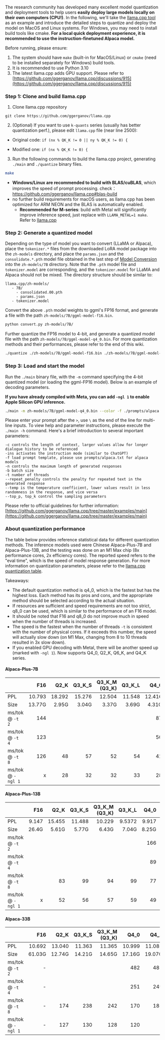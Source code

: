 The research community has developed many excellent model quantization and deployment tools to help users **easily deploy large models locally on their own computers (CPU!)**. In the following, we'll take the [llama.cpp tool](https://github.com/ggerganov/llama.cpp) as an example and introduce the detailed steps to quantize and deploy the model on MacOS and Linux systems. For Windows, you may need to install build tools like cmake. **For a local quick deployment experience, it is recommended to use the instruction-finetuned Alpaca model.**

Before running, please ensure:

1. The system should have `make` (built-in for MacOS/Linux) or `cmake` (need to be installed separately for Windows) build tools.
2. It is recommended to use Python 3.10
3. The latest llama.cpp adds GPU support. Please refer to [https://github.com/ggerganov/llama.cpp/discussions/915](https://github.com/ggerganov/llama.cpp/discussions/915)

### Step 1: Clone and build llama.cpp

1. Clone llama.cpp repository

```
git clone https://github.com/ggerganov/llama.cpp
```

2. (Optional) If you want to use `k-quants` series (usually has better quantization perf.), please edit `llama.cpp` file (near line 2500):

- Original code: `if (nx % QK_K != 0 || ny % QK_K != 0) {` 

- Modified one: `if (nx % QK_K != 0) {`

3. Run the following commands to build the llama.cpp project, generating `./main` and `./quantize` binary files.

```bash
make
```

- **Windows/Linux are recommended to build with BLAS/cuBLAS**, which improves the speed of prompt processing. check：https://github.com/ggerganov/llama.cpp#blas-build
- no further build requirements for macOS users, as llama.cpp has been optimized for ARM NEON and the BLAS is automatically enabled.
  - **Recommended for M-series**: build with Metal will significantly improve inference speed, just replace with `LLAMA_METAL=1 make`. Refer to [llama.cpp](https://github.com/ggerganov/llama.cpp#metal-build)


### Step 2: Generate a quantized model

Depending on the type of model you want to convert (LLaMA or Alpaca), place the `tokenizer.*` files from the downloaded LoRA model package into the `zh-models` directory, and place the `params.json`  and the `consolidate.*.pth` model file obtained in the last step of [Model Conversion](./Manual-Conversion) into the `zh-models/7B` directory. Note that the `.pth` model file and `tokenizer.model` are corresponding, and the `tokenizer.model` for LLaMA and Alpaca should not be mixed. The directory structure should be similar to:

```
llama.cpp/zh-models/
   - 7B/
     - consolidated.00.pth
     - params.json
   - tokenizer.model
```

Convert the above `.pth` model weights to ggml's FP16 format, and generate a file with the path `zh-models/7B/ggml-model-f16.bin`.

```bash
python convert.py zh-models/7B/
```

Further quantize the FP16 model to 4-bit, and generate a quantized model file with the path `zh-models/7B/ggml-model-q4_0.bin`. For more quantization methods and their performances, please refer to the end of this wiki.

```bash
./quantize ./zh-models/7B/ggml-model-f16.bin ./zh-models/7B/ggml-model-q4_0.bin q4_0
```

### Step 3: Load and start the model

Run the `./main` binary file, with the `-m` command specifying the 4-bit quantized model (or loading the ggml-FP16 model). Below is an example of decoding parameters.

**If you have already compiled with Meta, you can add `-ngl 1` to enable Apple Silicon GPU inference.**

```bash
./main -m zh-models/7B/ggml-model-q4_0.bin --color -f ./prompts/alpaca.txt -ins -c 2048 --temp 0.2 -n 256 --repeat_penalty 1.1
```

Please enter your prompt after the `>`, use `\` as the end of the line for multi-line inputs. To view help and parameter instructions, please execute the `./main -h` command. Here's a brief introduction to several important parameters:

```
-c controls the length of context, larger values allow for longer dialogue history to be referenced
-ins activates the instruction mode (similar to ChatGPT)
-f load prompt template, please use prompts/alpaca.txt for alpaca models
-n controls the maximum length of generated responses
-b batch size
-t number of threads
--repeat_penalty controls the penalty for repeated text in the generated response
--temp is the temperature coefficient, lower values result in less randomness in the response, and vice versa
--top_p, top_k control the sampling parameters
```

Please refer to official guidelines for further information: [https://github.com/ggerganov/llama.cpp/tree/master/examples/main](https://github.com/ggerganov/llama.cpp/tree/master/examples/main)

### About quantization performance

The table below provides reference statistical data for different quantization methods. The inference models used were Chinese Alpaca-Plus-7B and Alpaca-Plus-13B, and the testing was done on an M1 Max chip (8x performance cores, 2x efficiency cores). The reported speed refers to the "eval time", which is the speed of model response generation. For more information on quantization parameters, please refer to the [llama.cpp quantization table](https://github.com/ggerganov/llama.cpp#quantization).

Takeaways:

- The default quantization method is q4_0, which is the fastest but has the highest loss. Each method has its pros and cons, and the appropriate method should be selected according to the actual situation.
- If resources are sufficient and speed requirements are not too strict, q8_0 can be used, which is similar to the performance of an F16 model.
- It should be noted that F16 and q8_0 do not improve much in speed when the number of threads is increased.
- The speed is the fastest when the number of threads `-t` is consistent with the number of physical cores. If it exceeds this number, the speed will actually slow down (on M1 Max, changing from 8 to 10 threads resulted in 3x slow down).
- If you enabled GPU decoding with Metal, there will be another speed up (marked with `-ngl 1`). Now supports Q4_0, Q2_K, Q6_K, and Q4_K series.


#### Alpaca-Plus-7B

|                   |    F16 |   Q2_K | Q3_K_S | Q3_K_M<br/>(Q3_K) | Q3_K_L |   Q4_0 |   Q4_1 | Q4_K_S | Q4_K_M<br/>(Q4_K) |   Q5_0 |   Q5_1 | Q5_K_S | Q5_K_M<br/>(Q5_K) |   Q6_K |   Q8_0 |
| ----------------- | -----: | -----: | -----: | ----------------: | -----: | -----: | -----: | -----: | ----------------: | -----: | -----: | -----: | ----------------: | -----: | -----: |
| PPL               | 10.793 | 18.292 | 15.276 |            12.504 | 11.548 | 12.416 | 12.002 | 11.717 |            11.062 | 11.155 | 10.905 | 10.930 |            10.869 | 10.845 | 10.790 |
| Size              | 13.77G |  2.95G |  3.04G |             3.37G |  3.69G |  4.31G |  5.17G |  3.93G |             4.18G |  4.74G |  5.17G |  4.76G |             4.89G |  5.65G |  7.75G |
| ms/tok @ `-t 2`   |    144 |        |        |                   |        |     87 |     88 |        |                   |    143 |    157 |        |                   |        |    103 |
| ms/tok @ `-t 4`   |    123 |        |        |                   |        |     50 |     52 |        |                   |     75 |     82 |        |                   |        |     72 |
| ms/tok @ `-t 8`   |    126 |     48 |     57 |                52 |     54 |     41 |     49 |     45 |                47 |     46 |     49 |     52 |                54 |     58 |     69 |
| ms/tok @ `-ngl 1` |      x |     28 |     32 |                32 |     33 |     28 |      x |     32 |                30 |      x |      x |     32 |                32 |     33 |      x |

#### Alpaca-Plus-13B

|                   |   F16 |   Q2_K | Q3_K_S | Q3_K_M<br/>(Q3_K) | Q3_K_L |  Q4_0 |  Q4_1 | Q4_K_S | Q4_K_M<br/>(Q4_K) |  Q5_0 |  Q5_1 | Q5_K_S | Q5_K_M<br/>(Q5_K) |   Q6_K |   Q8_0 |
| ----------------- | ----: | -----: | -----: | ----------------: | -----: | ----: | ----: | -----: | ----------------: | ----: | ----: | -----: | ----------------: | -----: | -----: |
| PPL               | 9.147 | 15.455 | 11.488 |            10.229 | 9.5372 | 9.917 | 9.689 |  9.947 |             9.295 | 9.325 | 9.344 |  9.286 |             9.246 |  9.169 |  9.147 |
| Size              | 26.4G |  5.61G |  5.77G |             6.43G |  7.04G | 8.25G |  9.9G |  7.49G |             7.99G | 9.08G |  9.9G |  9.11G |             9.37G | 10.83G | 14.85G |
| ms/tok @ `-t 2`   |       |        |        |                   |        |   166 |   166 |        |                   |   273 |   304 |        |                   |        |    192 |
| ms/tok @ `-t 4`   |       |        |        |                   |        |    89 |    94 |        |                   |   142 |   155 |        |                   |        |    132 |
| ms/tok @ `-t 8`   |       |     83 |     99 |                94 |     99 |    77 |    89 |     77 |                81 |    86 |    93 |     93 |                93 |    104 |    132 |
| ms/tok @ `-ngl 1` |     x |     52 |     56 |                57 |     59 |    49 |     x |     58 |                55 |     x |     x |     57 |                57 |     59 |      x |

#### Alpaca-33B

|                 |    F16 |  Q2_K  | Q3_K_S | Q3_K_M<br/>(Q3_K) | Q4_0   | Q4_1   | Q4_K_S | Q4_K | Q5_0   | Q5_1   | Q5_K_S | Q6_K   |   Q8_0 |
| :-------------- | -----: | ----: | ------: | ------: | ------: | ------: | ------: | ------: | ------: | -----: | -----: | -----: | -----: |
| PPL             | 10.692 | 13.040 | 11.363 | 11.365 | 10.999 | 11.085 | 11.007 | 10.840 | 10.717 | 10.747 | 10.802 | 10.713 |        |
| Size            | 61.03G | 12.74G | 14.21G | 14.65G | 17.16G | 19.07G | 17.16G | 18.43G | 20.98G | 24.58G | 20.98G | 25.03G | 32.42G |
| ms/tok @ `-t 2` |      - |        |        |        | 482    | 481    |        |     | 702    | 919    |        |        |      - |
| ms/tok @ `-t 4` |      - |        |        |        | 251    | 249    |        |     | 355    | 487    |        |        |      - |
| ms/tok @ `-t 8` |      - |  174  | 238 | 242    | 170    | 185    |        | 194 | 224    | 306    |        |        |      - |
| ms/tok @ `-ngl 1` | - | 127 | 130 | 128 | 120 | x | x | 181 | x | x | x | x | x |